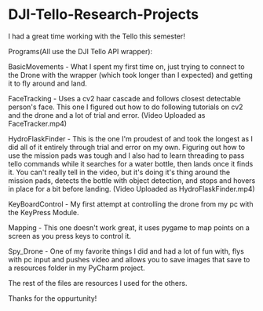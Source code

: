 # DJI-Tello-Research-Projects

I had a great time working with the Tello this semester!

Programs(All use the DJI Tello API wrapper):

BasicMovements - What I spent my first time on, just trying to connect to the Drone with the wrapper (which took longer than I expected) and getting it to fly around and land.

FaceTracking - Uses a cv2 haar cascade and follows closest detectable person's face.  This one I figured out how to do following tutorials on cv2 and the drone and a lot of trial and error. (Video Uploaded as FaceTracker.mp4)

HydroFlaskFinder - This is the one I'm proudest of and took the longest as I did all of it entirely through trial and error on my own.  Figuring out how
to use the mission pads was tough and I also had to learn threading to pass tello commands while it searches for a water bottle, then lands once it finds it. You can't really  tell in the video, but it's doing it's thing around the mission pads, detects the bottle with object detection, and stops and hovers in place for a bit before landing. (Video Uploaded as HydroFlaskFinder.mp4)

KeyBoardControl - My first attempt at controlling the drone from my pc with the KeyPress Module.

Mapping - This one doesn't work great, it uses pygame to map points on a screen as you press keys to control it.

Spy_Drone - One of my favorite things I did and had a lot of fun with, flys with pc input and pushes video and allows you to save images that save to a resources folder in my PyCharm project.

The rest of the files are resources I used for the others.

Thanks for the oppurtunity!

